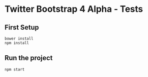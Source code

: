 # Twitter Bootstrap 4 Alpha - Tests

## First Setup

	bower install
	npm install
	
## Run the project

	npm start
	
	